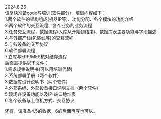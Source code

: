 2024.8.26<br>
请尽快准备code与培训(软件部分)，培训内容如下：<br>
1.两个软件的架构组成(机器IP等)、功能分配、各个模块的功能介绍<br>
2.两个软件的交互流程、各个业务的业务流程<br>
3.任务交互流程，数据流程(入库从开始到结束)、数据库表主要功能与字段描述<br>
4.与外部产线(包装线等)的交互流程<br>
5.与各设备的交互协议<br>
6.软件部署流程<br>
7.立库与ERP/MES核对结存流程<br>
后面需提供以下文件：<br>
1.需求规格说明书(可以用培训代替)<br>
2.系统部署手册（两个软件）<br>
3.数据库设计说明书（两个软件）<br>
4.外部系统、外部设备接口说明文档（两个软件）<br>
5.现场各设备功能以及IP-端口地址表<br>
6.各个设备与上位机方式、交互协议<br>


还有，请准备4.5的收据，6的后面再写也可以。

